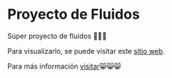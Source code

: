 # Proyecto de Fluidos
Súper proyecto de fluidos 🎉🎉🎉

Para visualizarlo, se puede visitar este [sitio web](https://helicopteros.herokuapp.com/).

Para más información [visitar](https://youtu.be/ypJDXayM5FM)😸😸😸

